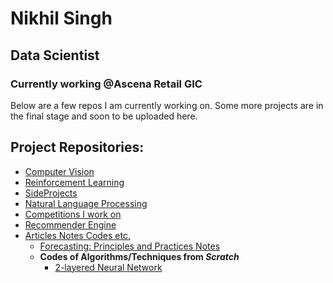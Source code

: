 # Nikhil Singh
## Data Scientist
### Currently working @Ascena Retail GIC

Below are a few repos I am currently working on. Some more projects are in the final stage and soon to be uploaded here.

## Project Repositories:
- [Computer Vision](https://github.com/nikhilsingh13/Computer-Vision)
- [Reinforcement Learning](https://github.com/nikhilsingh13/Reinforcement-Learning)
- [SideProjects](https://github.com/nikhilsingh13/SideProjects)
- [Natural Language Processing](https://github.com/nikhilsingh13/Natural-Language-Processing-Stuff)
- [Competitions I work on](https://github.com/nikhilsingh13/Competitions)
- [Recommender Engine](#)
- [Articles Notes Codes etc.](https://github.com/nikhilsingh13/Articles-Notes-Codes)
  - <a href="https://github.com/nikhilsingh13/Articles-Notes-Codes/tree/master/Forecasting-notes" target="_blank">Forecasting: Principles and Practices Notes</a>
  - __Codes of Algorithms/Techniques from _Scratch___
    - <a href="https://github.com/nikhilsingh13/Articles-Notes-Codes/blob/master/From%20scratch/Two-layer-neural-nets.ipynb" target="_blank">2-layered Neural Network</a>
